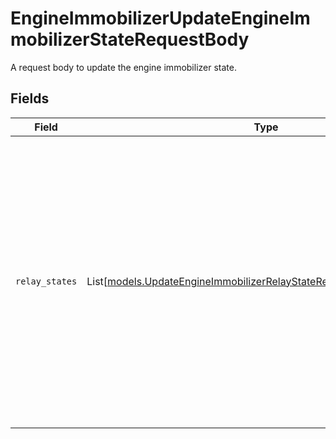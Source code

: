 # EngineImmobilizerUpdateEngineImmobilizerStateRequestBody

A request body to update the engine immobilizer state.


## Fields

| Field                                                                                                                                                                                                                                             | Type                                                                                                                                                                                                                                              | Required                                                                                                                                                                                                                                          | Description                                                                                                                                                                                                                                       |
| ------------------------------------------------------------------------------------------------------------------------------------------------------------------------------------------------------------------------------------------------- | ------------------------------------------------------------------------------------------------------------------------------------------------------------------------------------------------------------------------------------------------- | ------------------------------------------------------------------------------------------------------------------------------------------------------------------------------------------------------------------------------------------------- | ------------------------------------------------------------------------------------------------------------------------------------------------------------------------------------------------------------------------------------------------- |
| `relay_states`                                                                                                                                                                                                                                    | List[[models.UpdateEngineImmobilizerRelayStateRequestBodyRequestBody](../models/updateengineimmobilizerrelaystaterequestbodyrequestbody.md)]                                                                                                      | :heavy_check_mark:                                                                                                                                                                                                                                | A list of relay states. If a relay is omitted, its state won't be updated. If the list is empty, a 400 bad request status code will be returned. If there are multiple states for the same relay, a 400 bad request status code will be returned. |